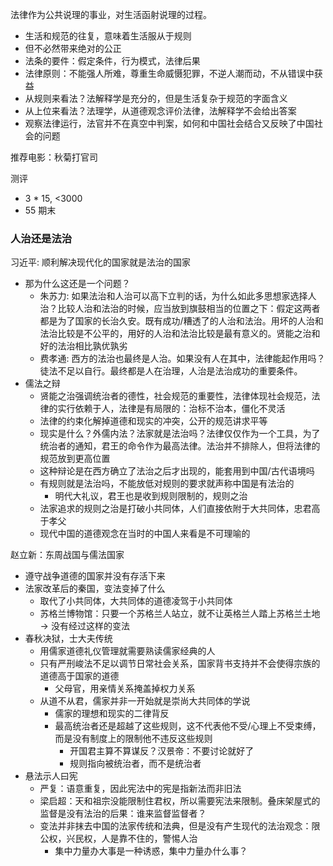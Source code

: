 
法律作为公共说理的事业，对生活函射说理的过程。
- 生活和规范的往复，意味着生活服从于规则
- 但不必然带来绝对的公正
- 法条的要件：假定条件，行为模式，法律后果
- 法律原则：不能强人所难，尊重生命威慑犯罪，不逆人潮而动，不从错误中获益
- 从规则来看法？法解释学是充分的，但是生活复杂于规范的字面含义
- 从上位来看法？法理学，从道德观念评价法律，法解释学不会给出答案
- 观察法律运行，法官并不在真空中判案，如何和中国社会结合又反映了中国社会的问题

推荐电影：秋菊打官司

测评
- 3 * 15, <3000
- 55 期末

### 人治还是法治

习近平: 顺利解决现代化的国家就是法治的国家
- 那为什么这还是一个问题？
    - 朱苏力: 如果法治和人治可以高下立判的话，为什么如此多思想家选择人治？比较人治和法治的时候，应当放到旗鼓相当的位置之下：假定这两者都是为了国家的长治久安。既有成功/糟透了的人治和法治。用坏的人治和法治比较是不公平的，用好的人治和法治比较是最有意义的。贤能之治和好的法治相比孰优孰劣
    - 费孝通: 西方的法治也最终是人治。如果没有人在其中，法律能起作用吗？徒法不足以自行。最终都是人在治理，人治是法治成功的重要条件。
- 儒法之辩
    - 贤能之治强调统治者的德性，社会规范的重要性，法律体现社会规范，法律的实行依赖于人，法律是有局限的：治标不治本，僵化不灵活
    - 法律的约束化解掉道德和现实的冲突，公开的规范讲求平等
    - 现实是什么？外儒内法？法家就是法治吗？法律仅仅作为一个工具，为了统治者的通知，君王的命令作为最高法律。法治并不排除人，但将法律的规范放到更高位置
    - 这种辩论是在西方确立了法治之后才出现的，能套用到中国/古代语境吗
    - 有规则就是法治吗，不能放低对规则的要求就声称中国是有法治的
        - 明代大礼议，君王也是收到规则限制的，规则之治
    - 法家追求的规则之治是打破小共同体，人们直接依附于大共同体，忠君高于孝父
    - 现代中国的道德观念在当时的中国人来看是不可理喻的

赵立新：东周战国与儒法国家
- 遵守战争道德的国家并没有存活下来
- 法家改革后的秦国，变法变掉了什么
    - 取代了小共同体，大共同体的道德凌驾于小共同体
    - 苏格兰博物馆：只要一个苏格兰人站立，就不让英格兰人踏上苏格兰土地 -> 没有经过这样的变法
- 春秋决狱，士大夫传统
    - 用儒家道德礼仪管理就需要熟读儒家经典的人
    - 只有严刑峻法不足以调节日常社会关系，国家背书支持并不会使得宗族的道德高于国家的道德
        - 父母官，用亲情关系掩盖掉权力关系
    - 从道不从君，儒家并非一开始就是崇尚大共同体的学说
        - 儒家的理想和现实的二律背反
        - 最高统治者还是超越了这些规则，这不代表他不受/心理上不受束缚，而是没有制度上的限制他不违反这些规则
            - 开国君主算不算谋反？汉景帝：不要讨论就好了
            - 规则指向被统治者，而不是统治者
- 悬法示人曰宪
    - 严复：语意重复，因此宪法中的宪是指新法而非旧法
    - 梁启超：天和祖宗没能限制住君权，所以需要宪法来限制。叠床架屋式的监督是没有法治的后果：谁来监督监督者？
    - 变法并非抹去中国的法家传统和法典，但是没有产生现代的法治观念：限公权，兴民权，人是靠不住的，警惕人治
        - 集中力量办大事是一种诱惑，集中力量办什么事？

